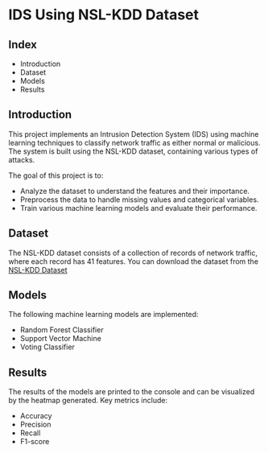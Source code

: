 
# IDS Using NSL-KDD Dataset



## Index

- Introduction
- Dataset
- Models
- Results


## Introduction

This project implements an Intrusion Detection System (IDS) using machine learning techniques to classify network traffic as either normal or malicious. The system is built using the NSL-KDD dataset, containing various types of attacks.

The goal of this project is to:

- Analyze the dataset to understand the features and their importance.
- Preprocess the data to handle missing values and categorical variables.
- Train various machine learning models and evaluate their performance.
## Dataset

The NSL-KDD dataset consists of a collection of records of network traffic, where each record has 41 features.
You can download the dataset from the [NSL-KDD Dataset]([https://linktodocumentation](https://www.kaggle.com/datasets/hassan06/nslkdd))


## Models

The following machine learning models are implemented:

- Random Forest Classifier
- Support Vector Machine
- Voting Classifier
## Results

The results of the models are printed to the console and can be visualized by the heatmap generated. Key metrics include:

- Accuracy
- Precision
- Recall
- F1-score
